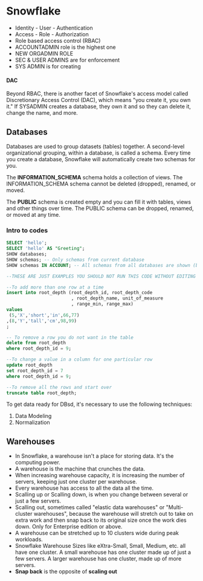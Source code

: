 # Snowflake

* Identity - User - Authentication
* Access - Role - Authorization
* Role based access control (RBAC)
* ACCOUNTADMIN role is the highest one
* NEW ORGADMIN ROLE
* SEC & USER ADMINS are for enforcement
* SYS ADMIN is for creating

#### DAC
Beyond RBAC, there is another facet of Snowflake's access model called Discretionary Access Control (DAC), which means "you create it, you own it." If SYSADMIN creates a database, they own it and so they can delete it, change the name, and more.  

## Databases

Databases are used to group datasets (tables) together. A second-level organizational grouping, within a database, is called a schema. Every time you create a database, Snowflake will automatically create two schemas for you.

The **INFORMATION_SCHEMA** schema holds a collection of views.  The INFORMATION_SCHEMA schema cannot be deleted (dropped), renamed, or moved.

The **PUBLIC** schema is created empty and you can fill it with tables, views and other things over time. The PUBLIC schema can be dropped, renamed, or moved at any time.  

### Intro to codes

```sql
SELECT 'hello';
SELECT 'hello' AS "Greeting";
SHOW databases;
SHOW schemas; -- Only schemas from current database
SHOW schemas IN ACCOUNT; -- All schemas from all databases are shown (based on current role).

--THESE ARE JUST EXAMPLES YOU SHOULD NOT RUN THIS CODE WITHOUT EDITING IT FOR YOUR NEEDS

--To add more than one row at a time
insert into root_depth (root_depth_id, root_depth_code
                        , root_depth_name, unit_of_measure
                        , range_min, range_max)  
values
 (5,'X','short','in',66,77)
,(8,'Y','tall','cm',98,99)
;

-- To remove a row you do not want in the table
delete from root_depth
where root_depth_id = 9;

--To change a value in a column for one particular row
update root_depth
set root_depth_id = 7
where root_depth_id = 9;

--To remove all the rows and start over
truncate table root_depth;
```

To get data ready for DBsd, it's necessary to use the following techniques:
1. Data Modeling
2. Normalization


## Warehouses
* In Snowflake, a warehouse isn't a place for storing data. It's the computing power.
* A warehouse is the machine that crunches the data.
* When increasing warehouse capacity, it is increasing the number of servers, keeping just one cluster per warehouse.
* Every warehouse has access to all the data all the time.
* Scalling up or Scalling down, is when you change between several or just a few servers.
* Scalling out, sometimes called "elastic data warehouses" or "Multi-cluster warehouses", because the warehouse will stretch out to take on extra work and then snap back to its original size once the work dies down. Only for Enterprise edition or above.
* A warehouse can be stretched up to 10 clusters wide during peak workloads.
* Snowflake Warehouse Sizes like eXtra-Small, Small, Medium, etc. all have one cluster. A small warehouse has one cluster made up of just a few servers. A larger warehouse has one cluster, made up of more servers.
* **Snap back** is the opposite of **scaling out**